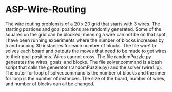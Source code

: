 # ASP-Wire-Routing

The wire routing problem is of a 20 x 20 grid that starts with 3 wires. The starting postions and goal positions
are randomly generated. Some of the squares on the grid can be blocked, meaning a wire can not be on that spot. I have
been running experiments where the number of blocks increases by 5 and running 30 instances for each number of blocks.
The file wire1.lp solves each board and outputs the moves that need to be made to get wires to their goal positions. 
Wires cannot cross. The file randomPuzzle.py generates the wires, goals, and blocks. The file solver.command is a bash script
that calls the generator (randomPuzzle.py) and the solver (wire1.lp). The outer for loop of solver.command is the number
of blocks and the inner for loop is the number of instances. The size of the board, number of wires, and number of blocks can all be changed. 

